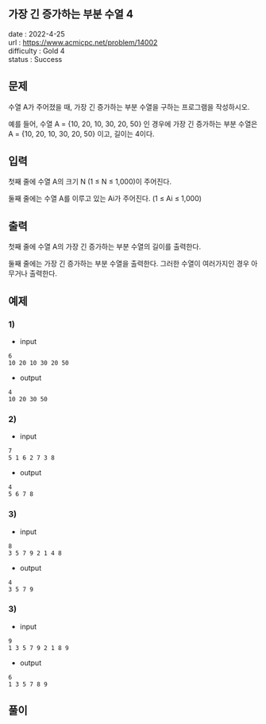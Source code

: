 가장 긴 증가하는 부분 수열 4
---

date : 2022-4-25   
url : https://www.acmicpc.net/problem/14002   
difficulty : Gold 4   
status : Success

문제
---
수열 A가 주어졌을 때, 가장 긴 증가하는 부분 수열을 구하는 프로그램을 작성하시오.

예를 들어, 수열 A = {10, 20, 10, 30, 20, 50} 인 경우에 가장 긴 증가하는 부분 수열은 A = {10, 20, 10, 30, 20, 50} 이고, 길이는 4이다.

입력
---
첫째 줄에 수열 A의 크기 N (1 ≤ N ≤ 1,000)이 주어진다.

둘째 줄에는 수열 A를 이루고 있는 Ai가 주어진다. (1 ≤ Ai ≤ 1,000)

출력
---
첫째 줄에 수열 A의 가장 긴 증가하는 부분 수열의 길이를 출력한다.

둘째 줄에는 가장 긴 증가하는 부분 수열을 출력한다. 그러한 수열이 여러가지인 경우 아무거나 출력한다.

예제
--

### 1)
- input
```
6
10 20 10 30 20 50
```

- output
```
4
10 20 30 50
```

### 2)
- input
```
7
5 1 6 2 7 3 8
```

- output
```
4
5 6 7 8
```

### 3)
- input
```
8
3 5 7 9 2 1 4 8
```

- output
```
4
3 5 7 9
```

### 3)
- input
```
9
1 3 5 7 9 2 1 8 9
```

- output
```
6
1 3 5 7 8 9
```

풀이
---